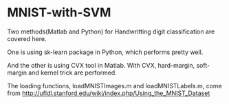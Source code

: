 # MNIST-with-SVM

Two methods(Matlab and Python) for Handwritting digit classification are covered here.

One is using sk-learn package in Python, which performs pretty well. 

And the other is using CVX tool in Matlab. With CVX, hard-margin, soft-margin and kernel trick are performed.  

The loading functions, loadMNISTImages.m and loadMNISTLabels.m, come from http://ufldl.stanford.edu/wiki/index.php/Using_the_MNIST_Dataset

